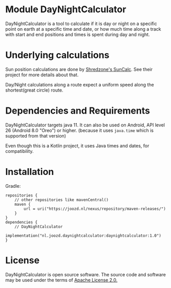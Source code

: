 # Module DayNightCalculator

DayNightCalculator is a tool to calculate if it is day or night on a specific point on earth at a specific time and date, 
or how much time along a track with start and end positions and times is spent during day and night.

# Underlying calculations

Sun position calculations are done by [Shredzone's SunCalc](https://shredzone.org/maven/commons-suncalc/). See their project for more details about that.

Day/Night calculations along a route expect a uniform speed along the shortest(great circle) route. 

# Dependencies and Requirements

DayNightCalculator targets java 11.
It can also be used on Android, API level 26 (Android 8.0 "Oreo") or higher. (because it uses `java.time` which is supported from that version)

Even though this is a Kotlin project, it uses Java times and dates, for compatibility.

# Installation

Gradle: 

    repositories {
        // other repositories like mavenCentral()
        maven {
            url = uri("https://joozd.nl/nexus/repository/maven-releases/")
        }
    }
    dependencies {
        // DayNightCalculator
        implementation("nl.joozd.daynightcalculator:daynightcalculator:1.0")
    }

# License

DayNightCalculator is open source software. The source code and software may be used under the terms of [Apache License 2.0.](http://www.apache.org/licenses/LICENSE-2.0)